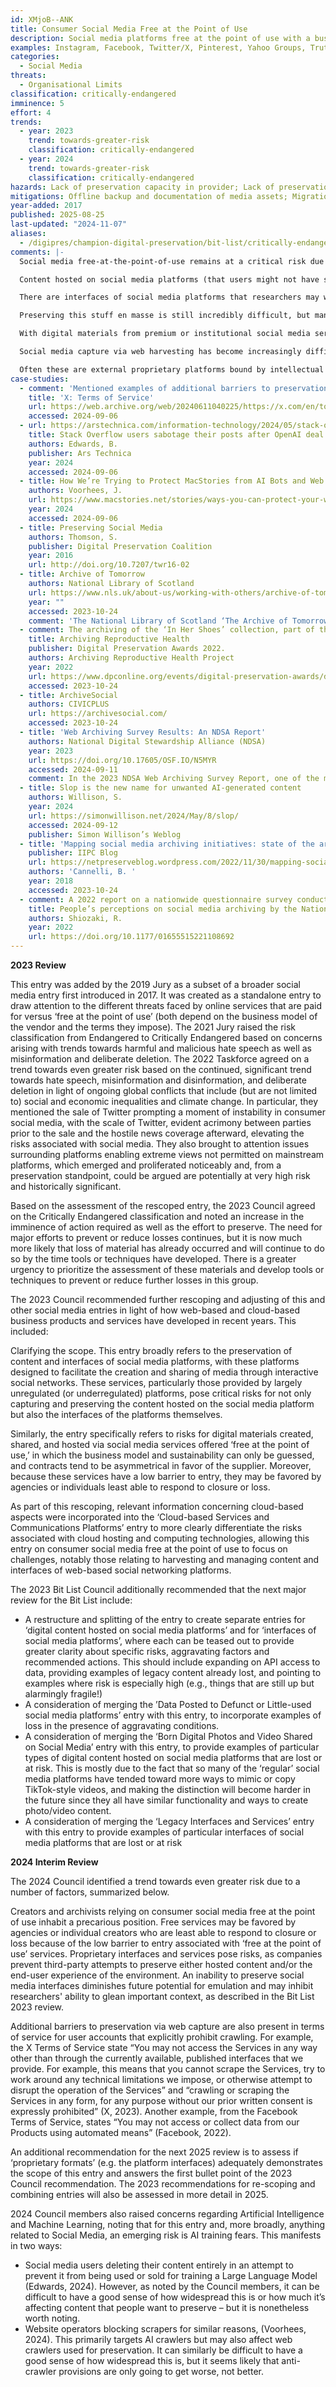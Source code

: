 ```yaml
---
id: XMjoB--ANK
title: Consumer Social Media Free at the Point of Use
description: Social media platforms free at the point of use with a business model based on reselling user data for consumer behavior and/or advertising analysis, mainly for profit-driven corporations. This entry broadly includes digital content created, shared and hosted on social media platforms as well as current interfaces of social media platforms.
examples: Instagram, Facebook, Twitter/X, Pinterest, Yahoo Groups, Truth Social, Reddit, Mumsnet, Sina Weibo, Flickr, Bebo, and legacy BBS
categories:
  - Social Media
threats:
  - Organisational Limits
classification: critically-endangered
imminence: 5
effort: 4
trends:
  - year: 2023
    trend: towards-greater-risk
    classification: critically-endangered
  - year: 2024
    trend: towards-greater-risk
    classification: critically-endangered
hazards: Lack of preservation capacity in provider; Lack of preservation commitment or incentive from provider; proprietary products or formats, including user interface; poor data protection; inaccessibility to web archiving; political or commercial interference; Lack of offline equivalent; super-abundance; Uncertainty over IPR or the presence of orphaned works; Lossy compression in upload scripts
mitigations: Offline backup and documentation of media assets; Migration plan; Early warning from vendors; Roadmap from vendors; Accessible to web harvest; Suitable export functionality; Licencing enables preservation; Preservation commitment from vendor; Preservation capability in vendor; Resilient to hacking; Selection criteria
year-added: 2017
published: 2025-08-25
last-updated: "2024-11-07"
aliases:
  - /digipres/champion-digital-preservation/bit-list/critically-endangered/bitlist-free-social-media
comments: |-
  Social media free-at-the-point-of-use remains at a critical risk due in large part to the policies of unregulated (or underregulated) corporate platforms such as Facebook, X (previously Twitter), and their parent companies. The content shared on these platforms and the history of the development of platform infrastructure and policy itself provide a critical source of information for policy-makers and researchers. The complete lack of preservation provision and deliberate obstruction of archiving attempts for public interest puts this valuable content at high risk of loss and draws attention to the critical risk posed by these examples of platforms.

  Content hosted on social media platforms (that users might not have stored elsewhere) is at risk and users may lose the opportunity to keep their own data for personal archiving or to donate to an organization. Collecting organizations may lose the opportunity to archive hosted content within their collecting remit using web or API harvesting tools. In both instances, data remains at high risk because it is hosted by companies that could change policies or access on a whim. Also, the inability to archive even free content unless you have a login as an archivist (like with Browsertrix). Additionally, there are social media companies requiring payment to access data for preservation.

  There are interfaces of social media platforms that researchers may want to see to study the evolution of the platforms over time (through web harvesting typically) that are at risk. Preservation is affected by researcher API access being shut down, halting preservation of entire platforms. There are also differences between the themes/collecting policies of institutions and researchers who are scraping their own data and depositing it in repositories.

  Preserving this stuff en masse is still incredibly difficult, but many of these platforms allow the downloading of their own personal content/archives. However, these lose all the context of social media and therefore, whilst they do preserve the data, they do not preserve the essence of the material. Platforms like X (previously Twitter) have both opened and closed their API further in recent years, but others like Yahoo have closed, and Facebook, as well as X (formerly Twitter), continues to be almost hostile towards archiving and preservation attempts.

  With digital materials from premium or institutional social media services, the business model and sustainability are more obvious, and contracts may be enforceable more readily. Moreover, because these services have a slightly higher barrier to entry, they may be favored by agencies that are better able to respond to closure or loss. Traditional web archiving can be employed where the user pays for a service, but the content is ultimately publicly available (such as Flickr). But much is unclear about how to preserve internal social media / closed networks that web archiving cannot get to, or existing tools do not cover.

  Social media capture via web harvesting has become increasingly difficult. Social media platforms have done nothing to address the barriers to automated capture that prevent the preservation of even so-called public content. For example, campaign websites or other election-related content that is only published on Facebook or on X (previously Twitter) because these services are ‘free.’ This content is of particular concern as it appears on no other website. Web archivists are constantly shifting strategies and approaches and trying out new (but limited) tools to best capture this content. If we cannot successfully preserve these platforms, we are missing out on documenting organizations, campaigns and elections around the globe. Much of this data exists as data sets based on aggregated use rather than individual files.

  Often these are external proprietary platforms bound by intellectual property law and potentially privacy law which will impede the imminence of action. What recourse do archives or digital repositories have to deal with this and capture the materials?
case-studies:
  - comment: 'Mentioned examples of additional barriers to preservation via web capture present in terms of service for user accounts that explicitly prohibit crawling included X (2023) ‘Terms of Service’, Effective: September 29, 2023.'
    title: 'X: Terms of Service'
    url: https://web.archive.org/web/20240611040225/https://x.com/en/tos
    accessed: 2024-09-06
  - url: https://arstechnica.com/information-technology/2024/05/stack-overflow-users-sabotage-their-posts-after-openai-deal/
    title: Stack Overflow users sabotage their posts after OpenAI deal
    authors: Edwards, B.
    publisher: Ars Technica
    year: 2024
    accessed: 2024-09-06
  - title: How We’re Trying to Protect MacStories from AI Bots and Web Crawlers – And How You Can, Too
    authors: Voorhees, J.
    url: https://www.macstories.net/stories/ways-you-can-protect-your-website-from-ai-web-crawlers/
    year: 2024
    accessed: 2024-09-06
  - title: Preserving Social Media
    authors: Thomson, S.
    publisher: Digital Preservation Coalition
    year: 2016
    url: http://doi.org/10.7207/twr16-02
  - title: Archive of Tomorrow
    authors: National Library of Scotland
    url: https://www.nls.uk/about-us/working-with-others/archive-of-tomorrow/
    year: ""
    accessed: 2023-10-24
    comment: 'The National Library of Scotland ‘The Archive of Tomorrow: Health Information and Misinformation in the UK Web Archive’ project, to record the proliferation of misinformation about coronavirus.'
  - comment: The archiving of the ‘In Her Shoes’ collection, part of the Archiving Reproductive Health (ARH) project. Working with key stakeholders, including activist organisations like Abortion Rights Campaign, Together for Yes, Terminations for Medical Reasons, Coalition to Repeal the Eighth, and many others, ARH gathered and preserved a selection of digital objects and research data, including social media, that tells part of the story of this historic campaign. ARH published collections of design and publicity material from activist groups, as well as a sequence of stories from the popular Facebook page ‘In Her Shoes’, a page where people anonymously shared stories of their experiences of being unable to access abortion in Ireland. This initiative received a 2022 Digital Preservation Award for Safeguarding the Digital Legacy.
    title: Archiving Reproductive Health
    publisher: Digital Preservation Awards 2022.
    authors: Archiving Reproductive Health Project
    year: 2022
    url: https://www.dpconline.org/events/digital-preservation-awards/dpa2022-archiving-reproductive-health
    accessed: 2023-10-24
  - title: ArchiveSocial
    authors: CIVICPLUS
    url: https://archivesocial.com/
    accessed: 2023-10-24
  - title: 'Web Archiving Survey Results: An NDSA Report'
    authors: National Digital Stewardship Alliance (NDSA)
    year: 2023
    url: https://doi.org/10.17605/OSF.IO/N5MYR
    accessed: 2024-09-11
    comment: In the 2023 NDSA Web Archiving Survey Report, one of the major takeaways related to respondents’ concerns about ability to collect social media—in particular, Twitter, Instagram, Facebook, and Reddit. Content housed within social networks has always been difficult to capture for a myriad of reasons and recent changes to numerous social platforms have made this task harder.
  - title: Slop is the new name for unwanted AI-generated content
    authors: Willison, S.
    year: 2024
    url: https://simonwillison.net/2024/May/8/slop/
    accessed: 2024-09-12
    publisher: Simon Willison’s Weblog
  - title: 'Mapping social media archiving initiatives: state of the art, trends, and future perspectives'
    publisher: IIPC Blog
    url: https://netpreserveblog.wordpress.com/2022/11/30/mapping-social-media-archiving-initiatives-state-of-the-art-trends-and-future-perspectives/
    authors: 'Cannelli, B. '
    year: 2018
    accessed: 2023-10-24
  - comment: A 2022 report on a nationwide questionnaire survey conducted to obtain the responses of people to hypothetical scenarios of social media archiving by the National Diet Library in Japan, noting legal and ethical concerns as well as respondent views on the preserving of private data publicly available on social media.
    title: People’s perceptions on social media archiving by the National Library of Japan
    authors: Shiozaki, R.
    year: 2022
    url: https://doi.org/10.1177/01655515221108692
---
```

**2023 Review**

This entry was added by the 2019 Jury as a subset of a broader social media entry first introduced in 2017. It was created as a standalone entry to draw attention to the different threats faced by online services that are paid for versus ‘free at the point of use’ (both depend on the business model of the vendor and the terms they impose). The 2021 Jury raised the risk classification from Endangered to Critically Endangered based on concerns arising with trends towards harmful and malicious hate speech as well as misinformation and deliberate deletion. The 2022 Taskforce agreed on a trend towards even greater risk based on the continued, significant trend towards hate speech, misinformation and disinformation, and deliberate deletion in light of ongoing global conflicts that include (but are not limited to) social and economic inequalities and climate change. In particular, they mentioned the sale of Twitter prompting a moment of instability in consumer social media, with the scale of Twitter, evident acrimony between parties prior to the sale and the hostile news coverage afterward, elevating the risks associated with social media. They also brought to attention issues surrounding platforms enabling extreme views not permitted on mainstream platforms, which emerged and proliferated noticeably and, from a preservation standpoint, could be argued are potentially at very high risk and historically significant.

Based on the assessment of the rescoped entry, the 2023 Council agreed on the Critically Endangered classification and noted an increase in the imminence of action required as well as the effort to preserve. The need for major efforts to prevent or reduce losses continues, but it is now much more likely that loss of material has already occurred and will continue to do so by the time tools or techniques have developed. There is a greater urgency to prioritize the assessment of these materials and develop tools or techniques to prevent or reduce further losses in this group.

The 2023 Council recommended further rescoping and adjusting of this and other social media entries in light of how web-based and cloud-based business products and services have developed in recent years. This included:

Clarifying the scope. This entry broadly refers to the preservation of content and interfaces of social media platforms, with these platforms designed to facilitate the creation and sharing of media through interactive social networks. These services, particularly those provided by largely unregulated (or underregulated) platforms, pose critical risks for not only capturing and preserving the content hosted on the social media platform but also the interfaces of the platforms themselves.

Similarly, the entry specifically refers to risks for digital materials created, shared, and hosted via social media services offered ‘free at the point of use,’ in which the business model and sustainability can only be guessed, and contracts tend to be asymmetrical in favor of the supplier. Moreover, because these services have a low barrier to entry, they may be favored by agencies or individuals least able to respond to closure or loss.

As part of this rescoping, relevant information concerning cloud-based aspects were incorporated into the ‘Cloud-based Services and Communications Platforms’ entry to more clearly differentiate the risks associated with cloud hosting and computing technologies, allowing this entry on consumer social media free at the point of use to focus on challenges, notably those relating to harvesting and managing content and interfaces of web-based social networking platforms.

The 2023 Bit List Council additionally recommended that the next major review for the Bit List include:

* A restructure and splitting of the entry to create separate entries for ‘digital content hosted on social media platforms’ and for ‘interfaces of social media platforms’, where each can be teased out to provide greater clarity about specific risks, aggravating factors and recommended actions. This should include expanding on API access to data, providing examples of legacy content already lost, and pointing to examples where risk is especially high (e.g., things that are still up but alarmingly fragile!)
* A consideration of merging the ’Data Posted to Defunct or Little-used social media platforms’ entry with this entry, to incorporate examples of loss in the presence of aggravating conditions.
* A consideration of merging the ‘Born Digital Photos and Video Shared on Social Media’ entry with this entry, to provide examples of particular types of digital content hosted on social media platforms that are lost or at risk. This is mostly due to the fact that so many of the ‘regular’ social media platforms have tended toward more ways to mimic or copy TikTok-style videos, and making the distinction will become harder in the future since they all have similar functionality and ways to create photo/video content.
* A consideration of merging the ‘Legacy Interfaces and Services’ entry with this entry to provide examples of particular interfaces of social media platforms that are lost or at risk

**2024 Interim Review**

The 2024 Council identified a trend towards even greater risk due to a number of factors, summarized below.

Creators and archivists relying on consumer social media free at the point of use inhabit a precarious position. Free services may be favored by agencies or individual creators who are least able to respond to closure or loss because of the low barrier to entry associated with ‘free at the point of use’ services. Proprietary interfaces and services pose risks, as companies prevent third-party attempts to preserve either hosted content and/or the end-user experience of the environment. An inability to preserve social media interfaces diminishes future potential for emulation and may inhibit researchers' ability to glean important context, as described in the Bit List 2023 review.

Additional barriers to preservation via web capture are also present in terms of service for user accounts that explicitly prohibit crawling. For example, the X Terms of Service state “You may not access the Services in any way other than through the currently available, published interfaces that we provide. For example, this means that you cannot scrape the Services, try to work around any technical limitations we impose, or otherwise attempt to disrupt the operation of the Services” and “crawling or scraping the Services in any form, for any purpose without our prior written consent is expressly prohibited” (X, 2023). Another example, from the Facebook Terms of Service, states “You may not access or collect data from our Products using automated means” (Facebook, 2022).

An additional recommendation for the next 2025 review is to assess if ‘proprietary formats’ (e.g. the platform interfaces) adequately demonstrates the scope of this entry and answers the first bullet point of the 2023 Council recommendation. The 2023 recommendations for re-scoping and combining entries will also be assessed in more detail in 2025.

2024 Council members also raised concerns regarding Artificial Intelligence and Machine Learning, noting that for this entry and, more broadly, anything related to Social Media, an emerging risk is AI training fears. This manifests in two ways:

* Social media users deleting their content entirely in an attempt to prevent it from being used or sold for training a Large Language Model (Edwards, 2024). However, as noted by the Council members, it can be difficult to have a good sense of how widespread this is or how much it’s affecting content that people want to preserve – but it is nonetheless worth noting.
* Website operators blocking scrapers for similar reasons, (Voorhees, 2024). This primarily targets AI crawlers but may also affect web crawlers used for preservation. It can similarly be difficult to have a good sense of how widespread this is, but it seems likely that anti-crawler provisions are only going to get worse, not better.
